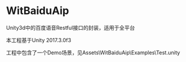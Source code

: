 # WitBaiduAip
Unity3d中的百度语音Restful接口的封装，适用于全平台

本工程基于Unity 2017.3.0f3

工程中包含了一个Demo场景，见Assets\WitBaiduAip\Examples\Test.unity
